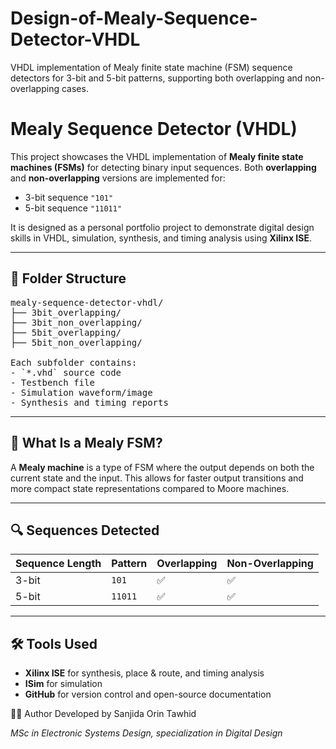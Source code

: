 # Design-of-Mealy-Sequence-Detector-VHDL
VHDL implementation of Mealy finite state machine (FSM) sequence detectors for 3-bit and 5-bit patterns, supporting both overlapping and non-overlapping cases.

# Mealy Sequence Detector (VHDL)

This project showcases the VHDL implementation of **Mealy finite state machines (FSMs)** for detecting binary input sequences. Both **overlapping** and **non-overlapping** versions are implemented for:
- 3-bit sequence `"101"`
- 5-bit sequence `"11011"`

It is designed as a personal portfolio project to demonstrate digital design skills in VHDL, simulation, synthesis, and timing analysis using **Xilinx ISE**.

---

## 📂 Folder Structure
<pre>
mealy-sequence-detector-vhdl/
├── 3bit_overlapping/
├── 3bit_non_overlapping/
├── 5bit_overlapping/
├── 5bit_non_overlapping/

Each subfolder contains:
- `*.vhd` source code
- Testbench file
- Simulation waveform/image
- Synthesis and timing reports
</pre>
---

## 🧠 What Is a Mealy FSM?

A **Mealy machine** is a type of FSM where the output depends on both the current state and the input. This allows for faster output transitions and more compact state representations compared to Moore machines.

---

## 🔍 Sequences Detected

| Sequence Length  | Pattern   | Overlapping  | Non-Overlapping  |
|------------------|----------|-------------- |----------------- |
| 3-bit            | `101`    | ✅            | ✅              |
| 5-bit            | `11011`  | ✅            | ✅              |

---

## 🛠 Tools Used

- **Xilinx ISE** for synthesis, place & route, and timing analysis
- **ISim** for simulation
- **GitHub** for version control and open-source documentation


🙋‍♀️ Author Developed by Sanjida Orin Tawhid


_MSc in Electronic Systems Design, specialization in Digital Design_  
